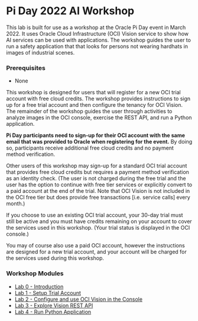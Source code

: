 # Pi Day 2022 AI Workshop

This lab is built for use as a workshop at the Oracle Pi Day event in March 2022. It uses Oracle Cloud Infrastructure (OCI) Vision service to show how AI services can be used with applications. The workshop guides the user to run a safety application that that looks for persons not wearing hardhats in images of industrial scenes.

### Prerequisites
  - None

This workshop is designed for users that will register for a new OCI trial account with free cloud credits.  The workshop provides instructions to sign up for a free trial account and then configure the tenancy for OCI Vision. The remainder of the workshop guides the user through activities to analyze images in the OCI console, exercise the REST API, and run a Python application.

**Pi Day participants need to sign-up for their OCI account with the same email that was provided to Oracle when registering for the event.** By doing so, participants receive additional free cloud credits and no payment method verification.

Other users of this workshop may sign-up for a standard OCI trial account that provides free cloud credits but requires a payment method verification as an identity check. (The user is not charged during the free trial and the user has the option to continue with free tier services or explicitly convert to a paid account at the end of the trial. Note that OCI Vision is not included in the OCI free tier but does provide free transactions [i.e. service calls] every month.)

If you choose to use an existing OCI trial account, your 30-day trial must still be active and you must have credits remaining on your account to cover the services used in this workshop. (Your trial status is displayed in the OCI console.)

You may of course also use a paid OCI account, however the instructions are designed for a new trial account, and your account will be charged for the services used during this workshop.

### Workshop Modules
  - [Lab 0 - Introduction](Lab-0-intro.md)
  - [Lab 1 - Setup Trial Account](Lab-1-tenancy-access.md)
  - [Lab 2 - Configure and use OCI Vision in the Console](Lab-2-analyze-vision.md)
  - [Lab 3 - Explore Vision REST API](Lab-3-vision-rest.md)
  - [Lab 4 - Run Python Application](Lab-4-vision-app.md)
